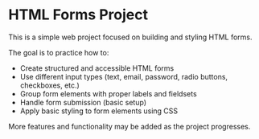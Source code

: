 # HTML Forms Project

This is a simple web project focused on building and styling HTML forms.

The goal is to practice how to:
- Create structured and accessible HTML forms
- Use different input types (text, email, password, radio buttons, checkboxes, etc.)
- Group form elements with proper labels and fieldsets
- Handle form submission (basic setup)
- Apply basic styling to form elements using CSS

More features and functionality may be added as the project progresses.
